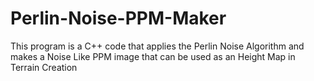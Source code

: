 # Perlin-Noise-PPM-Maker
This program is a C++ code that applies the Perlin Noise Algorithm and makes a Noise Like PPM image that can be used as an Height Map in Terrain Creation
